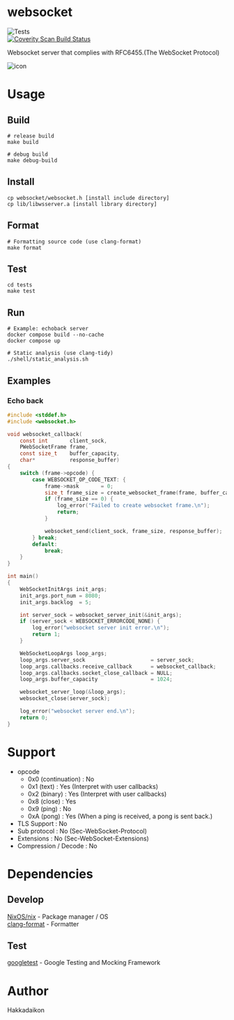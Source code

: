 # websocket  
![Tests](https://github.com/Hakkadaikon/websocket/actions/workflows/test.yml/badge.svg)  
<a href="https://scan.coverity.com/projects/hakkadaikon-websocket">
  <img alt="Coverity Scan Build Status"
       src="https://scan.coverity.com/projects/31257/badge.svg"/>
</a>

Websocket server that complies with RFC6455.(The WebSocket Protocol)  

![icon](https://github.com/user-attachments/assets/f4b92376-17db-4979-897a-b005ed421e22)

# Usage  
## Build  

```shell  
# release build
make build

# debug build
make debug-build
```

## Install  

```shell
cp websocket/websocket.h [install include directory]
cp lib/libwsserver.a [install library directory]
```

## Format  

```shell  
# Formatting source code (use clang-format)
make format
```

## Test  

```shell  
cd tests
make test
```

## Run  

```shell  
# Example: echoback server
docker compose build --no-cache
docker compose up

# Static analysis (use clang-tidy)
./shell/static_analysis.sh
```

## Examples  
### Echo back  

```c
#include <stddef.h>
#include <websocket.h>

void websocket_callback(
    const int       client_sock,
    PWebSocketFrame frame,
    const size_t    buffer_capacity,
    char*           response_buffer)
{
    switch (frame->opcode) {
        case WEBSOCKET_OP_CODE_TEXT: {
            frame->mask       = 0;
            size_t frame_size = create_websocket_frame(frame, buffer_capacity, response_buffer);
            if (frame_size == 0) {
                log_error("Failed to create websocket frame.\n");
                return;
            }

            websocket_send(client_sock, frame_size, response_buffer);
        } break;
        default:
            break;
    }
}

int main()
{
    WebSocketInitArgs init_args;
    init_args.port_num = 8080;
    init_args.backlog  = 5;

    int server_sock = websocket_server_init(&init_args);
    if (server_sock < WEBSOCKET_ERRORCODE_NONE) {
        log_error("websocket server init error.\n");
        return 1;
    }

    WebSocketLoopArgs loop_args;
    loop_args.server_sock                     = server_sock;
    loop_args.callbacks.receive_callback      = websocket_callback;
    loop_args.callbacks.socket_close_callback = NULL;
    loop_args.buffer_capacity                 = 1024;

    websocket_server_loop(&loop_args);
    websocket_close(server_sock);

    log_error("websocket server end.\n");
    return 0;
}
```

# Support  
- opcode  
  - 0x0 (continuation)   : No  
  - 0x1 (text)           : Yes (Interpret with user callbacks)  
  - 0x2 (binary)         : Yes (Interpret with user callbacks)  
  - 0x8 (close)          : Yes  
  - 0x9 (ping)           : No  
  - 0xA (pong)           : Yes (When a ping is received, a pong is sent back.)  
- TLS Support            : No  
- Sub protocol           : No (Sec-WebSocket-Protocol)  
- Extensions             : No (Sec-WebSocket-Extensions)  
- Compression / Decode   : No  

# Dependencies  
## Develop
[NixOS/nix](https://github.com/NixOS/nix) - Package manager / OS  
[clang-format](https://github.com/llvm/llvm-project/tree/main/clang/tools/clang-format) - Formatter  

## Test  
[googletest](https://github.com/google/googletest) - Google Testing and Mocking Framework  

# Author
Hakkadaikon
